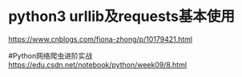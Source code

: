 # python3 urllib及requests基本使用
https://www.cnblogs.com/fiona-zhong/p/10179421.html

#Python网络爬虫进阶实战
https://edu.csdn.net/notebook/python/week09/8.html